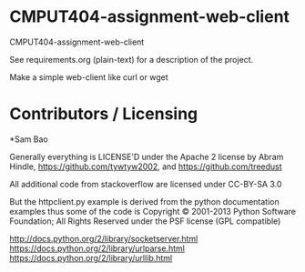 ﻿CMPUT404-assignment-web-client
==============================

CMPUT404-assignment-web-client

See requirements.org (plain-text) for a description of the project.

Make a simple web-client like curl or wget

Contributors / Licensing
========================
*Sam Bao

Generally everything is LICENSE'D under the Apache 2 license by Abram Hindle, 
https://github.com/tywtyw2002, and https://github.com/treedust

All additional code from stackoverflow are licensed under CC-BY-SA 3.0

But the httpclient.py example is derived from the python documentation
examples thus some of the code is Copyright © 2001-2013 Python
Software Foundation; All Rights Reserved under the PSF license (GPL
compatible) 

http://docs.python.org/2/library/socketserver.html
https://docs.python.org/2/library/urlparse.html
https://docs.python.org/2/library/urllib.html

